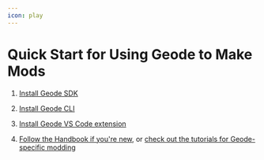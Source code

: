 ```yaml
---
icon: play
---
```


# Quick Start for Using Geode to Make Mods

1. [Install Geode SDK](/installation)

2. [Install Geode CLI](/installcli)

3. [Install Geode VS Code extension](https://marketplace.visualstudio.com/items?itemName=GeodeSDK.geode)

4. [Follow the Handbook if you're new](/handbook/chap0.md), or [check out the tutorials for Geode-specific modding](/tutorials/index.md)

